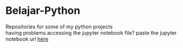 # Belajar-Python
Repositories for some of my python projects  
having problems accessing the jupyter notebook file? paste the jupyter notebook url <a href='https://nbviewer.jupyter.org/'>here</a>
